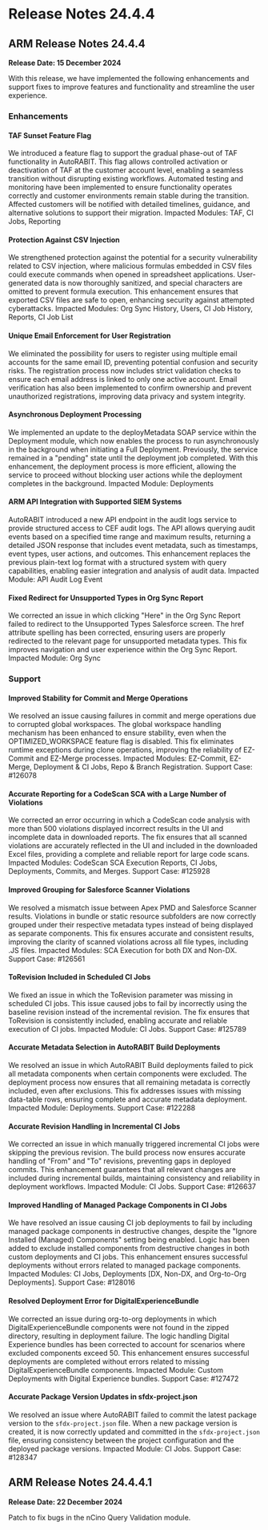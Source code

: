 # Release Notes 24.4.4

## ARM Release Notes 24.4.4

**Release Date: 15 December 2024**

With this release, we have implemented the following enhancements and support fixes to improve features and functionality and streamline the user experience.

### Enhancements <a href="#enhancements" id="enhancements"></a>

#### **TAF Sunset Feature Flag**

We introduced a feature flag to support the gradual phase-out of TAF functionality in AutoRABIT. This flag allows controlled activation or deactivation of TAF at the customer account level, enabling a seamless transition without disrupting existing workflows. Automated testing and monitoring have been implemented to ensure functionality operates correctly and customer environments remain stable during the transition. Affected customers will be notified with detailed timelines, guidance, and alternative solutions to support their migration. Impacted Modules: TAF, CI Jobs, Reporting

#### **Protection Against CSV Injection**

We strengthened protection against the potential for a security vulnerability related to CSV injection, where malicious formulas embedded in CSV files could execute commands when opened in spreadsheet applications. User-generated data is now thoroughly sanitized, and special characters are omitted to prevent formula execution. This enhancement ensures that exported CSV files are safe to open, enhancing security against attempted cyberattacks. Impacted Modules: Org Sync History, Users, CI Job History, Reports, CI Job List

#### **Unique Email Enforcement for User Registration**

We eliminated the possibility for users to register using multiple email accounts for the same email ID, preventing potential confusion and security risks. The registration process now includes strict validation checks to ensure each email address is linked to only one active account. Email verification has also been implemented to confirm ownership and prevent unauthorized registrations, improving data privacy and system integrity.

#### **Asynchronous Deployment Processing**

We implemented an update to the deployMetadata SOAP service within the Deployment module, which now enables the process to run asynchronously in the background when initiating a Full Deployment. Previously, the service remained in a "pending" state until the deployment job completed. With this enhancement, the deployment process is more efficient, allowing the service to proceed without blocking user actions while the deployment completes in the background. Impacted Module: Deployments

#### ARM API Integration with Supported SIEM Systems

AutoRABIT introduced a new API endpoint in the audit logs service to provide structured access to CEF audit logs. The API allows querying audit events based on a specified time range and maximum results, returning a detailed JSON response that includes event metadata, such as timestamps, event types, user actions, and outcomes. This enhancement replaces the previous plain-text log format with a structured system with query capabilities, enabling easier integration and analysis of audit data. Impacted Module: API Audit Log Event

#### **Fixed Redirect for Unsupported Types in Org Sync Report**

We corrected an issue in which clicking "Here" in the Org Sync Report failed to redirect to the Unsupported Types Salesforce screen. The href attribute spelling has been corrected, ensuring users are properly redirected to the relevant page for unsupported metadata types. This fix improves navigation and user experience within the Org Sync Report. Impacted Module: Org Sync

### Support <a href="#support" id="support"></a>

#### **Improved Stability for Commit and Merge Operations**

We resolved an issue causing failures in commit and merge operations due to corrupted global workspaces. The global workspace handling mechanism has been enhanced to ensure stability, even when the OPTIMIZED\_WORKSPACE feature flag is disabled. This fix eliminates runtime exceptions during clone operations, improving the reliability of EZ-Commit and EZ-Merge processes. Impacted Modules: EZ-Commit, EZ-Merge, Deployment & CI Jobs, Repo & Branch Registration. Support Case: #126078

#### **Accurate Reporting for a CodeScan SCA with a Large Number of Violations**

We corrected an error occurring in which a CodeScan code analysis with more than 500 violations displayed incorrect results in the UI and incomplete data in downloaded reports. The fix ensures that all scanned violations are accurately reflected in the UI and included in the downloaded Excel files, providing a complete and reliable report for large code scans. Impacted Modules: CodeScan SCA Execution Reports, CI Jobs, Deployments, Commits, and Merges. Support Case: #125928

#### **Improved Grouping for Salesforce Scanner Violations**

We resolved a mismatch issue between Apex PMD and Salesforce Scanner results. Violations in bundle or static resource subfolders are now correctly grouped under their respective metadata types instead of being displayed as separate components. This fix ensures accurate and consistent results, improving the clarity of scanned violations across all file types, including .JS files. Impacted Modules: SCA Execution for both DX and Non-DX. Support Case: #126561

#### **ToRevision Included in Scheduled CI Jobs**

We fixed an issue in which the ToRevision parameter was missing in scheduled CI jobs. This issue caused jobs to fail by incorrectly using the baseline revision instead of the incremental revision. The fix ensures that ToRevision is consistently included, enabling accurate and reliable execution of CI jobs. Impacted Module: CI Jobs. Support Case: #125789

#### **Accurate Metadata Selection in AutoRABIT Build Deployments**

We resolved an issue in which AutoRABIT Build deployments failed to pick all metadata components when certain components were excluded. The deployment process now ensures that all remaining metadata is correctly included, even after exclusions. This fix addresses issues with missing data-table rows, ensuring complete and accurate metadata deployment. Impacted Module: Deployments. Support Case: #122288

#### **Accurate Revision Handling in Incremental CI Jobs**

We corrected an issue in which manually triggered incremental CI jobs were skipping the previous revision. The build process now ensures accurate handling of "From" and "To" revisions, preventing gaps in deployed commits. This enhancement guarantees that all relevant changes are included during incremental builds, maintaining consistency and reliability in deployment workflows. Impacted Module: CI Jobs. Support Case: #126637

#### **Improved Handling of Managed Package Components in CI Jobs**

We have resolved an issue causing CI job deployments to fail by including managed package components in destructive changes, despite the "Ignore Installed (Managed) Components" setting being enabled. Logic has been added to exclude installed components from destructive changes in both custom deployments and CI jobs. This enhancement ensures successful deployments without errors related to managed package components. Impacted Modules: CI Jobs, Deployments \[DX, Non-DX, and Org-to-Org Deployments]. Support Case: #128016

#### **Resolved Deployment Error for DigitalExperienceBundle**

We corrected an issue during org-to-org deployments in which DigitalExperienceBundle components were not found in the zipped directory, resulting in deployment failure. The logic handling Digital Experience bundles has been corrected to account for scenarios where excluded components exceed 50. This enhancement ensures successful deployments are completed without errors related to missing DigitalExperienceBundle components. Impacted Module: Custom Deployments with Digital Experience bundles. Support Case: #127472

#### **Accurate Package Version Updates in sfdx-project.json**

We resolved an issue where AutoRABIT failed to commit the latest package version to the `sfdx-project.json` file. When a new package version is created, it is now correctly updated and committed in the `sfdx-project.json` file, ensuring consistency between the project configuration and the deployed package versions. Impacted Module: CI Jobs. Support Case: #128347

## ARM Release Notes 24.4.4.1

**Release Date: 22 December 2024**

Patch to fix bugs in the nCino Query Validation module.&#x20;

&#x20;

&#x20;

